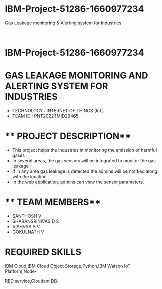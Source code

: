 # IBM-Project-51286-1660977234
Gas Leakage monitoring &amp; Alerting system for Industries

<!-- PROJECT LOGO -->

  <a href="https://github.com/IBM-EPBL/IBM-Project-51286-1660977234">

 </a>

<br />

<div align= left>
  
  # **IBM-Project-51286-1660977234**
  
</div>


# **GAS LEAKAGE MONITORING AND ALERTING SYSTEM FOR INDUSTRIES**

- TECHNOLOGY : INTERNET OF THINGS (IoT)
- TEAM ID : PNT2022TMID29465

# ** PROJECT DESCRIPTION**
- This project helps the industries in monitoring the emission of harmful gases
- In several areas, the gas sensors will be integrated to monitor the gas leakage
- If in any area gas leakage is detected the admins will be notified along with the location
- In the web application, admins can view the sensor parameters.

# ** TEAM MEMBERS**
- SANTHOSH V
- SHARANSRINIVAS  D S
- VISHVAA S V 
- GOKULNATH V 






# REQUIRED SKILLS

IBM Cloud,IBM Cloud Object Storage,Python,IBM Watson IoT Platform,Node-

RED service,Cloudant DB.

